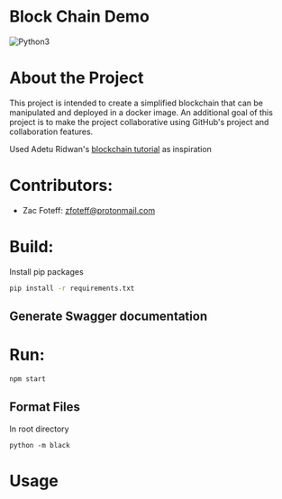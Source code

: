 Block Chain Demo
==========
![Python3](https://img.shields.io/badge/Python-3776AB?style=flat&logo=python&logoColor=white)

# About the Project
This project is intended to create a simplified blockchain that can be manipulated and deployed in a docker image. An
additional goal of this project is to make the project collaborative using GitHub's project and collaboration features.

Used Adetu Ridwan's [blockchain tutorial](https://www.section.io/engineering-education/how-to-create-a-blockchain-in-python/) as inspiration

# Contributors:
* Zac Foteff: zfoteff@protonmail.com

# Build:
Install pip packages
```bash
pip install -r requirements.txt
```

## Generate Swagger documentation

# Run: 
```bash
npm start
```

## Format Files
In root directory
```commandline
python -m black
```

# Usage
